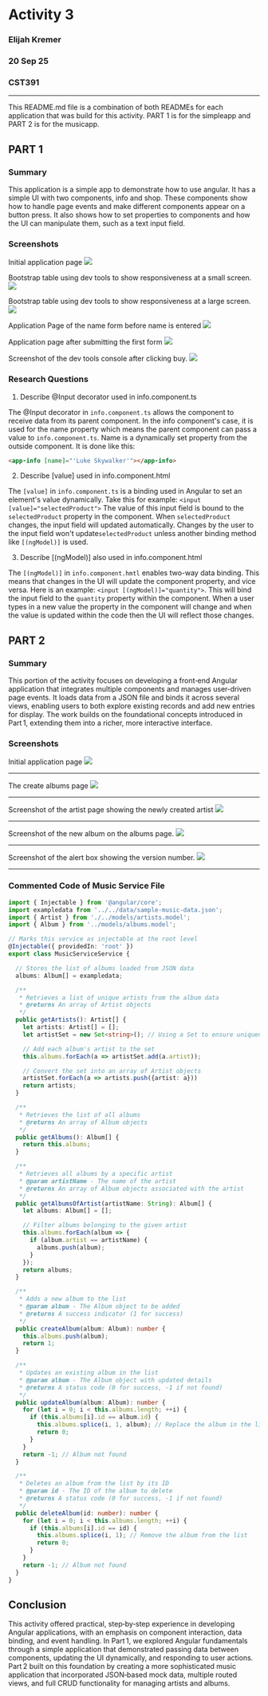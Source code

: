 # Activity 3
### Elijah Kremer
### 20 Sep 25
### CST391
---

This README.md file is a combination of both READMEs for each application that was build for this activity. PART 1 is for the simpleapp and PART 2 is for the musicapp.

## PART 1

### Summary

This application is a simple app to demonstrate how to use angular. It has a simple UI with two components, info and shop. These components show how to handle page events and make different components appear on a button press. It also shows how to set properties to components and how the UI can manipulate them, such as a text input field.

### Screenshots

Initial application page
![](/activities/activity3/screenshots/simple.png)

Bootstrap table using dev tools to show responsiveness at a small screen.
![](/activities/activity3/screenshots/small_table.png)

Bootstrap table using dev tools to show responsiveness at a large screen.
![](/activities/activity3/screenshots/large_table.png)

Application Page of the name form before name is entered
![](/activities/activity3/screenshots/whatname.png)

Application page after submitting the first form
![](/activities/activity3/screenshots/name.png)

Screenshot of the dev tools console after clicking buy.
![](/activities/activity3/screenshots/quantity.png)


### Research Questions

1. Describe @Input decorator used in info.component.ts

The @Input decorator in `info.component.ts` allows the component to receive data from its parent component. In the info component's case, it is used for the name property which means the parent component can pass a value to `info.component.ts`. Name is a dynamically set property from the outside component. It is done like this:

```html
<app-info [name]="'Luke Skywalker'"></app-info>
```

2. Describe [value] used in info.component.html

The `[value]` in `info.component.ts` is a binding used in Angular to set an element's value dynamically. Take this for example: `<input [value]="selectedProduct">` The value of this input field is bound to the `selectedProduct` property in the component. When `selectedProduct` changes, the input field will updated automatically. Changes by the user to the input field won't update`selectedProduct` unless another binding method like `[(ngModel)]` is used.


3. Describe [(ngModel)] also used in info.component.html

The `[(ngModel)]` in `info.component.hmtl` enables two-way data binding. This means that changes in the UI will update the component property, and vice versa. Here is an example: `<input [(ngModel)]="quantity">`. This will bind the input field to the `quantity` property within the component. When a user types in a new value the property in the component will change and when the value is updated within the code then the UI will reflect those changes.

## PART 2

### Summary

This portion of the activity focuses on developing a front‑end Angular application that integrates multiple components and manages user‑driven page events. It loads data from a JSON file and binds it across several views, enabling users to both explore existing records and add new entries for display. The work builds on the foundational concepts introduced in Part 1, extending them into a richer, more interactive interface.

### Screenshots

Initial application page
![](/activities/activity3/screenshots/initial_page.png)

---

The create albums page
![](/activities/activity3/screenshots/create.png)

---

Screenshot of the artist page showing the newly created artist
![](/activities/activity3/screenshots/newartist.png)

---

Screenshot of the new album on the albums page.
![](/activities/activity3/screenshots/newAlbum.png)

---

Screenshot of the alert box showing the version number.
![](/activities/activity3/screenshots/versionNumber.png)

---

### Commented Code of Music Service File

```typeScript
import { Injectable } from '@angular/core';
import exampledata from '../../data/sample-music-data.json';
import { Artist } from './../models/artists.model';
import { Album } from '../models/albums.model';

// Marks this service as injectable at the root level
@Injectable({ providedIn: 'root' })
export class MusicServiceService {

  // Stores the list of albums loaded from JSON data
  albums: Album[] = exampledata;

  /**
   * Retrieves a list of unique artists from the album data
   * @returns An array of Artist objects
   */
  public getArtists(): Artist[] {
    let artists: Artist[] = [];
    let artistSet = new Set<string>(); // Using a Set to ensure uniqueness

    // Add each album's artist to the set
    this.albums.forEach(a => artistSet.add(a.artist));

    // Convert the set into an array of Artist objects
    artistSet.forEach(a => artists.push({artist: a}))
    return artists;
  }

  /**
   * Retrieves the list of all albums
   * @returns An array of Album objects
   */
  public getAlbums(): Album[] {
    return this.albums;
  }

  /**
   * Retrieves all albums by a specific artist
   * @param artistName - The name of the artist
   * @returns An array of Album objects associated with the artist
   */
  public getAlbumsOfArtist(artistName: String): Album[] {
    let albums: Album[] = [];

    // Filter albums belonging to the given artist
    this.albums.forEach(album => {
      if (album.artist == artistName) {
        albums.push(album);
      }
    });
    return albums;
  }

  /**
   * Adds a new album to the list
   * @param album - The Album object to be added
   * @returns A success indicator (1 for success)
   */
  public createAlbum(album: Album): number {
    this.albums.push(album);
    return 1;
  }

  /**
   * Updates an existing album in the list
   * @param album - The Album object with updated details
   * @returns A status code (0 for success, -1 if not found)
   */
  public updateAlbum(album: Album): number {
    for (let i = 0; i < this.albums.length; ++i) {
      if (this.albums[i].id == album.id) {
        this.albums.splice(i, 1, album); // Replace the album in the list
        return 0;
      }
    }
    return -1; // Album not found
  }

  /**
   * Deletes an album from the list by its ID
   * @param id - The ID of the album to delete
   * @returns A status code (0 for success, -1 if not found)
   */
  public deleteAlbum(id: number): number {
    for (let i = 0; i < this.albums.length; ++i) {
      if (this.albums[i].id == id) {
        this.albums.splice(i, 1); // Remove the album from the list
        return 0;
      }
    }
    return -1; // Album not found
  }
}

```

## Conclusion

This activity offered practical, step‑by‑step experience in developing Angular applications, with an emphasis on component interaction, data binding, and event handling. In Part 1, we explored Angular fundamentals through a simple application that demonstrated passing data between components, updating the UI dynamically, and responding to user actions. Part 2 built on this foundation by creating a more sophisticated music application that incorporated JSON‑based mock data, multiple routed views, and full CRUD functionality for managing artists and albums.

